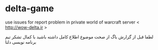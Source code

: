 # delta-game
use issues for report problem in private world of warcraft server < http://wow-delta.ir >

لطفا قبل از گزارش باگ از صحت موضوع اطلاع کامل داشته باشید
با کمال تشکر 
تیم برنامه نویسی دلتا
